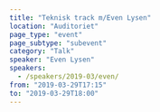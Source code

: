 ```yaml
---
title: "Teknisk track m/Even Lysen"
location: "Auditoriet"
page_type: "event"
page_subtype: "subevent"
category: "Talk"
speaker: "Even Lysen"
speakers: 
  - /speakers/2019-03/even/
from: "2019-03-29T17:15"
to: "2019-03-29T18:00"
---
```

